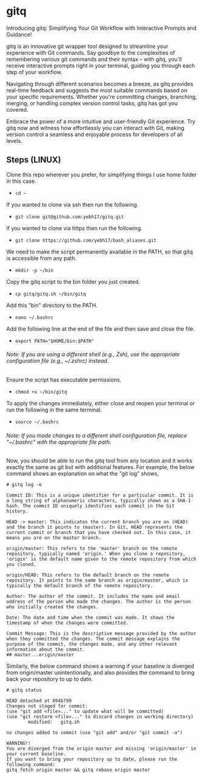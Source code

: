 # gitq

Introducing gitq: Simplifying Your Git Workflow with Interactive Prompts and Guidance!

gitq is an innovative git wrapper tool designed to streamline your experience with Git commands. Say goodbye to the complexities of remembering various git commands and their syntax – with gitq, you'll receive interactive prompts right in your terminal, guiding you through each step of your workflow.

Navigating through different scenarios becomes a breeze, as gitq provides real-time feedback and suggests the most suitable commands based on your specific requirements. Whether you're committing changes, branching, merging, or handling complex version control tasks, gitq has got you covered.

Embrace the power of a more intuitive and user-friendly Git experience. Try gitq now and witness how effortlessly you can interact with Git, making version control a seamless and enjoyable process for developers of all levels.

## Steps (LINUX)

Clone this repo wherever you prefer, for simplifying things I use home folder in this case.
-   `cd ~`

If you wanted to clone via ssh then run the following. 
-   `git clone git@github.com:yebh17/gitq.git` 

If you wanted to clone via https then run the following. 
-   `git clone https://github.com/yebh17/bash_aliases.git` 

We need to make the script permanently available in the PATH, so that gitq is accessible from any path.
-   `mkdir -p ~/bin`

Copy the gitq script to the bin folder you just created.
-   `cp gitq/gitq.sh ~/bin/gitq`

Add this "bin" directory to the PATH.
-   `nano ~/.bashrc`

Add the following line at the end of the file and then save and close the file.
-   `export PATH="$HOME/bin:$PATH"`

###### Note: If you are using a different shell (e.g., Zsh), use the appropriate configuration file (e.g., ~/.zshrc) instead.

Ensure the script has executable permissions.
-   `chmod +x ~/bin/gitq`

To apply the changes immediately, either close and reopen your terminal or run the following in the same terminal.
-   `source ~/.bashrc`
###### Note: If you made changes to a different shell configuration file, replace "~/.bashrc" with the appropriate file path.

Now, you should be able to run the gitq tool from any location and it works exactly the same as git but with additional features.
For example, the below command shows an explanation on what the "git log" shows,
```
# gitq log -e

Commit ID: This is a unique identifier for a particular commit. It is a long string of alphanumeric characters, typically shown as a SHA-1 hash. The commit ID uniquely identifies each commit in the Git history.

HEAD -> master: This indicates the current branch you are on (HEAD) and the branch it points to (master). In Git, HEAD represents the current commit or branch that you have checked out. In this case, it means you are on the master branch.

origin/master: This refers to the 'master' branch on the remote repository, typically named 'origin.' When you clone a repository, 'origin' is the default name given to the remote repository from which you cloned.

origin/HEAD: This refers to the default branch on the remote repository. It points to the same branch as origin/master, which is typically the default branch of the remote repository.

Author: The author of the commit. It includes the name and email address of the person who made the changes. The author is the person who initially created the changes.

Date: The date and time when the commit was made. It shows the timestamp of when the changes were committed.

Commit Message: This is the descriptive message provided by the author when they committed the changes. The commit message explains the purpose of the commit, the changes made, and any other relevant information about the commit.
## master...origin/master
```

Similarly, the below command shows a warning if your baseline is diverged from origin/master unintentionally, and also provides the command to bring back your repository to up to date.
```
# gitq status

HEAD detached at 094b799
Changes not staged for commit:
(use "git add <file>..." to update what will be committed)
(use "git restore <file>..." to discard changes in working directory)
        modified:   gitq.sh

no changes added to commit (use "git add" and/or "git commit -a")

WARNING!!
You are diverged from the origin master and missing 'origin/master' in your current baseline.
If you want to bring your repository up to date, please run the following command: 
gitq fetch origin master && gitq rebase origin master
```